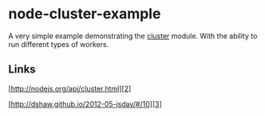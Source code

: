 node-cluster-example
====================

A very simple example demonstrating the [cluster][1] module. With the ability to run different types of workers.

## Links

[http://nodejs.org/api/cluster.html][2]

[http://dshaw.github.io/2012-05-jsday/#/10][3]



  [1]: http://nodejs.org/api/cluster.html
  [2]: http://nodejs.org/api/cluster.html
  [3]: http://dshaw.github.io/2012-05-jsday/#/10

